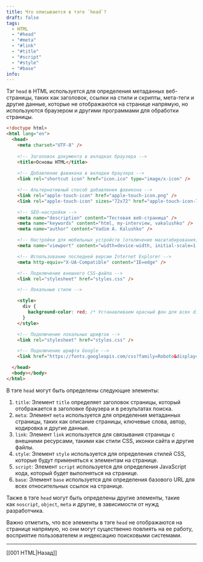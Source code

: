 ```yaml
---
title: Что описывается в тэге `head`?
draft: false
tags:
  - HTML
  - "#head"
  - "#meta"
  - "#link"
  - "#title"
  - "#script"
  - "#style"
  - "#base"
info:
---
```

Тэг `head` в HTML используется для определения метаданных веб-страницы, таких как заголовок, ссылки на стили и скрипты, мета-теги и другие данные, которые не отображаются на странице напрямую, но используются браузером и другими программами для обработки страницы.

```html
<!doctype html>
<html lang="en">
  <head>
    <meta charset="UTF-8" />
    
    <!-- Заголовок документа в вкладках браузера -->
    <title>Основы HTML</title>
    
    <!-- Добавление фавикона в вкладки браузера -->
    <link rel="shortcut icon" href="icon.ico" type="image/x-icon" />

    <!-- Альтернативный способ добавления фавикона -->
    <link rel="apple-touch-icon" href="apple-touch-icon.png" />
    <link rel="apple-touch-icon" sizes="72x72" href="apple-touch-icon-72x72.png" />

    <!-- SEO-настройки -->
    <meta name="description" content="Тестовая веб-страница" />
    <meta name="keywords" content="html, my-interview, vakalushko" />
    <meta name="author" content="Vadim A. Kalushko" />

    <!-- Настройки для мобильных устройств (отключение масштабирования) -->
    <meta name="viewport" content="width=device-width, initial-scale=1, user-scalable=no" />

    <!-- Использование последней версии Internet Explorer -->
    <meta http-equiv="X-UA-Compatible" content="IE=edge" />

    <!-- Подключение внешнего CSS-файла -->
    <link rel="stylesheet" href="styles.css" />

    <!-- Локальные стили -->

    <style>
      div {
        background-color: red; /* Устанавливаем красный фон для всех div */
      }
    </style>

    <!-- Подключение локальных шрифтов -->
    <link rel="stylesheet" href="styles.css" />

    <!-- Подключение шрифта Google -->
    <link href="https://fonts.googleapis.com/css?family=Roboto&display=swap" rel="stylesheet" />

  </head>
  <body></body>
</html>
```

В тэге `head` могут быть определены следующие элементы:

1. `title`: Элемент `title` определяет заголовок страницы, который отображается в заголовке браузера и в результатах поиска.
2. `meta`: Элемент `meta` используется для определения метаданных страницы, таких как описание страницы, ключевые слова, автор, кодировка и другие данные.
3. `link`: Элемент `link` используется для связывания страницы с внешними ресурсами, такими как стили CSS, иконки сайта и другие файлы.
4. `style`: Элемент `style` используется для определения стилей CSS, которые будут применяться к элементам на странице.
5. `script`: Элемент `script` используется для определения JavaScript кода, который будет выполняться на странице.
6. `base`: Элемент `base` используется для определения базового URL для всех относительных ссылок на странице.

Также в тэге `head` могут быть определены другие элементы, такие как `noscript`, `object`, `meta` и другие, в зависимости от нужд разработчика.

Важно отметить, что все элементы в тэге `head` не отображаются на странице напрямую, но они могут существенно повлиять на ее работу, восприятие пользователем и индексацию поисковыми системами.

---

[[001 HTML|Назад]]